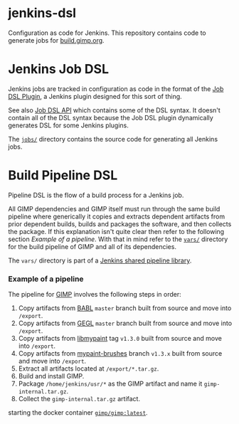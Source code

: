 # jenkins-dsl

Configuration as code for Jenkins.  This repository contains code to generate
jobs for [build.gimp.org][ci].

# Jenkins Job DSL

Jenkins jobs are tracked in configuration as code in the format of the [Job DSL
Plugin][job-dsl], a Jenkins plugin designed for this sort of thing.

See also [Job DSL API][job-dsl-api] which contains some of the DSL syntax.  It
doesn't contain all of the DSL syntax because the Job DSL plugin dynamically
generates DSL for some Jenkins plugins.

The [`jobs/`](jobs) directory contains the source code for generating all
Jenkins jobs.

# Build Pipeline DSL

Pipeline DSL is the flow of a build process for a Jenkins job.

All GIMP dependencies and GIMP itself must run through the same build pipeline
where generically it copies and extracts dependent artifacts from prior
dependent builds, builds and packages the software, and then collects the
package.  If this explanation isn't quite clear then refer to the following
section _Example of a pipeline_.  With that in mind refer to the [`vars/`](vars)
directory for the build pipeline of GIMP and all of its dependencies.

The `vars/` directory is part of a [Jenkins shared pipeline
library][pipeline-lib].

### Example of a pipeline

The pipeline for [GIMP][gimp] involves the following steps in order:

1. Copy artifacts from [BABL][babl] `master` branch built from source and move
   into `/export`.
2. Copy artifacts from [GEGL][gegl] `master` branch built from source and move
   into `/export`.
3. Copy artifacts from [libmypaint][libmypaint] tag `v1.3.0` built from source
   and move into `/export`.
4. Copy artifacts from [mypaint-brushes][mypaint-brushes] branch `v1.3.x` built
   from source and move into `/export`.
5. Extract all artifacts located at `/export/*.tar.gz`.
6. Build and install GIMP.
7. Package `/home/jenkins/usr/*` as the GIMP artifact and name it
   `gimp-internal.tar.gz`.
8. Collect the `gimp-internal.tar.gz` artifact.



starting the docker container
[`gimp/gimp:latest`][dhub].

[babl]: http://gegl.org/babl/
[ci]: https://build.gimp.org/
[dhub]: https://hub.docker.com/r/gimp/gimp/
[gegl]: http://gegl.org/
[gimp]: http://www.gimp.org/
[job-dsl-api]: https://jenkinsci.github.io/job-dsl-plugin/
[job-dsl]: https://plugins.jenkins.io/job-dsl
[libmypaint]: https://github.com/mypaint/libmypaint
[mypaint-brushes]: https://github.com/Jehan/mypaint-brushes/tree/v1.3.x
[pipeline-lib]: https://jenkins.io/doc/book/pipeline/shared-libraries/
